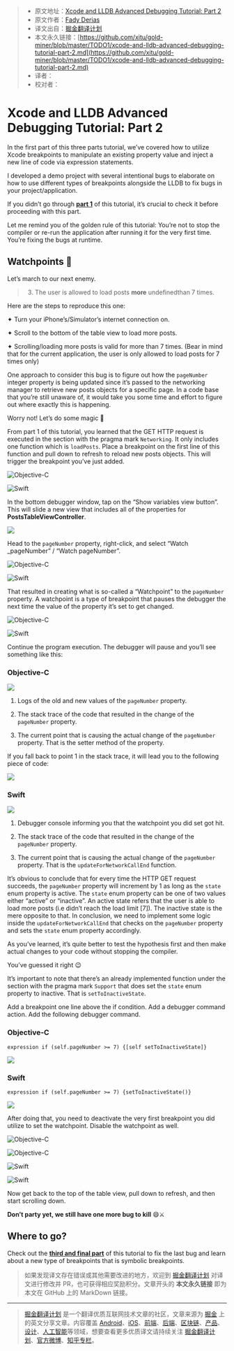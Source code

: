 > * 原文地址：[Xcode and LLDB Advanced Debugging Tutorial: Part 2](https://medium.com/@fadiderias/xcode-and-lldb-advanced-debugging-tutorial-part-2-8bfeae4cdfdb)
> * 原文作者：[Fady Derias](https://medium.com/@fadiderias)
> * 译文出自：[掘金翻译计划](https://github.com/xitu/gold-miner)
> * 本文永久链接：[https://github.com/xitu/gold-miner/blob/master/TODO1/xcode-and-lldb-advanced-debugging-tutorial-part-2.md](https://github.com/xitu/gold-miner/blob/master/TODO1/xcode-and-lldb-advanced-debugging-tutorial-part-2.md)
> * 译者：
> * 校对者：

# Xcode and LLDB Advanced Debugging Tutorial: Part 2

In the first part of this three parts tutorial, we’ve covered how to utilize Xcode breakpoints to manipulate an existing property value and inject a new line of code via expression statements.

I developed a demo project with several intentional bugs to elaborate on how to use different types of breakpoints alongside the LLDB to fix bugs in your project/application.

If you didn’t go through [**part 1**](https://github.com/xitu/gold-miner/blob/master/TODO1/xcode-and-lldb-advanced-debugging-tutorial-part-1.md) of this tutorial, it’s crucial to check it before proceeding with this part.

Let me remind you of the golden rule of this tutorial:
You’re not to stop the compiler or re-run the application after running it for the very first time. You’re fixing the bugs at runtime.

## Watchpoints 👀

Let’s march to our next enemy.

> 3. The user is allowed to load posts **more** undefinedthan 7 times.

Here are the steps to reproduce this one:

✦ Turn your iPhone’s/Simulator’s internet connection on.

✦ Scroll to the bottom of the table view to load more posts.

✦ Scrolling/loading more posts is valid for more than 7 times. (Bear in mind that for the current application, the user is only allowed to load posts for 7 times only)

One approach to consider this bug is to figure out how the `pageNumber` integer property is being updated since it’s passed to the networking manager to retrieve new posts objects for a specific page. In a code base that you’re still unaware of, it would take you some time and effort to figure out where exactly this is happening.

Worry not! Let’s do some magic 🎩

From part 1 of this tutorial, you learned that the GET HTTP request is executed in the section with the pragma mark `Networking`. It only includes one function which is `loadPosts`. Place a breakpoint on the first line of this function and pull down to refresh to reload new posts objects. This will trigger the breakpoint you’ve just added.

![Objective-C](https://cdn-images-1.medium.com/max/4052/1*yCeuuv8HfObRgYewJLwhyA.png)

![Swift](https://cdn-images-1.medium.com/max/3256/1*czpn47AuKgaGvyIv5ImIIQ.png)

In the bottom debugger window, tap on the “Show variables view button”. This will slide a new view that includes all of the properties for **PostsTableViewController**.

![](https://cdn-images-1.medium.com/max/4464/1*PbTSXBMHhfXOKxfe_Tec8Q.png)

Head to the `pageNumber` property, right-click, and select “Watch _pageNumber” / “Watch pageNumber”.

![Objective-C](https://cdn-images-1.medium.com/max/3280/1*rrJVnhAGpu-pxhNt7CFIBg.png)

![Swift](https://cdn-images-1.medium.com/max/3056/1*bayE0ZKUW5wwccGdtc7gQQ.png)

That resulted in creating what is so-called a “Watchpoint” to the `pageNumber` property. A watchpoint is a type of breakpoint that pauses the debugger the next time the value of the property it’s set to get changed.

![Objective-C](https://cdn-images-1.medium.com/max/2000/1*CSbAyFyweJdaU3lfnXebnw.png)

![Swift](https://cdn-images-1.medium.com/max/2000/1*qJXkvHWpGmHI7DquZW5zZA.png)

Continue the program execution. The debugger will pause and you’ll see something like this:

### Objective-C

![](https://cdn-images-1.medium.com/max/5680/1*PEH5x-D85rp9qYo9MtwiJw.png)

1. Logs of the old and new values of the `pageNumber` property.

2. The stack trace of the code that resulted in the change of the `pageNumber` property.

3. The current point that is causing the actual change of the `pageNumber` property. That is the setter method of the property.

If you fall back to point 1 in the stack trace, it will lead you to the following piece of code:

![](https://cdn-images-1.medium.com/max/2000/1*6rOdWkY4TxqbzLZfTCZJeg.png)

### Swift

![](https://cdn-images-1.medium.com/max/5672/1*1AGmy4ThuDgFizPn_2mFSA.png)

1. Debugger console informing you that the watchpoint you did set got hit.

2. The stack trace of the code that resulted in the change of the `pageNumber` property.

3. The current point that is causing the actual change of the `pageNumber` property. That is the `updateForNetworkCallEnd` function.

It’s obvious to conclude that for every time the HTTP GET request succeeds, the `pageNumber` property will increment by 1 as long as the `state` enum property is active. The `state` enum property can be one of two values either “active” or “inactive”. An active state refers that the user is able to load more posts (i.e didn’t reach the load limit [7]). The inactive state is the mere opposite to that. In conclusion, we need to implement some logic inside the `updateForNetworkCallEnd` that checks on the `pageNumber` property and sets the `state` enum property accordingly.

As you’ve learned, it’s quite better to test the hypothesis first and then make actual changes to your code without stopping the compiler.

You’ve guessed it right 😉

It’s important to note that there’s an already implemented function under the section with the pragma mark `Support` that does set the `state` enum property to inactive. That is `setToInactiveState`.

Add a breakpoint one line above the if condition. Add a debugger command action. Add the following debugger command.

### Objective-C

```
expression if (self.pageNumber >= 7) {[self setToInactiveState]}
```

![](https://cdn-images-1.medium.com/max/2788/1*2oH3kYHboDK5XUnX0vT3Qg.png)

### Swift

```
expression if (self.pageNumber >= 7) {setToInactiveState()}
```

![](https://cdn-images-1.medium.com/max/2548/1*hcNVcXsvH-sGqP5-PdMjmg.png)

After doing that, you need to deactivate the very first breakpoint you did utilize to set the watchpoint. Disable the watchpoint as well.

![Objective-C](https://cdn-images-1.medium.com/max/4140/1*u9im1mihdCdGDJSoAJfAzg.png)

![Objective-C](https://cdn-images-1.medium.com/max/2000/1*-fCWpD7jlLFw8LjxX92JXg.png)

![Swift](https://cdn-images-1.medium.com/max/3336/1*5a1UhRJ5tXFZKJrdjOv2Ow.png)

![Swift](https://cdn-images-1.medium.com/max/2000/1*S0ttr15900z7q-6znr19yA.png)

Now get back to the top of the table view, pull down to refresh, and then start scrolling down.

**Don’t party yet, we still have one more bug to kill** 😄⚔️

## Where to go?

Check out the [**third and final part**](https://github.com/xitu/gold-miner/blob/master/TODO1/xcode-and-lldb-advanced-debugging-tutorial-part-3.md) of this tutorial to fix the last bug and learn about a new type of breakpoints that is symbolic breakpoints.

> 如果发现译文存在错误或其他需要改进的地方，欢迎到 [掘金翻译计划](https://github.com/xitu/gold-miner) 对译文进行修改并 PR，也可获得相应奖励积分。文章开头的 **本文永久链接** 即为本文在 GitHub 上的 MarkDown 链接。

---

> [掘金翻译计划](https://github.com/xitu/gold-miner) 是一个翻译优质互联网技术文章的社区，文章来源为 [掘金](https://juejin.im) 上的英文分享文章。内容覆盖 [Android](https://github.com/xitu/gold-miner#android)、[iOS](https://github.com/xitu/gold-miner#ios)、[前端](https://github.com/xitu/gold-miner#前端)、[后端](https://github.com/xitu/gold-miner#后端)、[区块链](https://github.com/xitu/gold-miner#区块链)、[产品](https://github.com/xitu/gold-miner#产品)、[设计](https://github.com/xitu/gold-miner#设计)、[人工智能](https://github.com/xitu/gold-miner#人工智能)等领域，想要查看更多优质译文请持续关注 [掘金翻译计划](https://github.com/xitu/gold-miner)、[官方微博](http://weibo.com/juejinfanyi)、[知乎专栏](https://zhuanlan.zhihu.com/juejinfanyi)。
